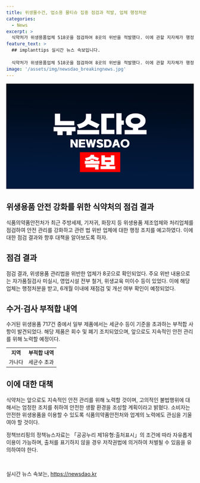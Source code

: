 ```yaml
---
title: 위생물수건, 업소용 물티슈 집중 점검과 적발, 업체 행정처분
categories:
  - News
excerpt: >
  식약처가 위생용품업체 518곳을 점검하여 8곳의 위반을 적발했다. 이에 관할 지자체가 행정처분을 예고했으며, 수거한 위생용품 중에는 세균수 초과로 폐기 조치된 제품이 포함되어 있었다. 또한 이에 따라 적발된 업체는 6개월 이내 재점검을 받게 된다. 이러한 조치는 안전한 생활 환경 조성을 위한 식약처의 계획의 일환으로, 더 많은 지도 및 점검이 예정되어 있다. (문의: 식품의약품안전처 소비자위해예방국 위생용품정책과 043-719-1739)
feature_text: >
  ## implanttips 실시간 뉴스 속보입니다.

  식약처가 위생용품업체 518곳을 점검하여 8곳의 위반을 적발했다. 이에 관할 지자체가 행정처분을 예고했으며, 수거한 위생용품 중에는 세균수 초과로 폐기 조치된 제품이 포함되어 있었다. 또한 이에 따라 적발된 업체는 6개월 이내 재점검을 받게 된다. 이러한 조치는 안전한 생활 환경 조성을 위한 식약처의 계획의 일환으로, 더 많은 지도 및 점검이 예정되어 있다. (문의: 식품의약품안전처 소비자위해예방국 위생용품정책과 043-719-1739)
image: '/assets/img/newsdao_breakingnews.jpg'
---
```


<p><img src="/assets/img/newsdao_breakingnews.jpg" alt="implanttips 속보" /></p>

<h2 data-ke-size="size26">위생용품 안전 강화를 위한 식약처의 점검 결과</h2>

<p data-ke-size="size16">식품의약품안전처가 최근 주방세제, 기저귀, 화장지 등 위생용품 제조업체와 처리업체를 점검하여 안전 관리를 강화하고 관련 법 위반 업체에 대한 행정 조치를 예고하였다. 이에 대한 점검 결과와 향후 대책을 알아보도록 하자.</p>

<h2 data-ke-size="size24">점검 결과</h2>

<p data-ke-size="size16">점검 결과, 위생용품 관리법을 위반한 업체가 8곳으로 확인되었다. 주요 위반 내용으로는 자가품질검사 미실시, 영업시설 전부 철거, 위생교육 미이수 등이 있었다. 이에 해당 업체는 행정처분을 받고, 6개월 이내에 재점검 및 개선 여부 확인이 예정되었다.</p>

<h2 data-ke-size="size24">수거·검사 부적합 내역</h2>

<p data-ke-size="size16">수거된 위생용품 717건 중에서 일부 제품에서는 세균수 등이 기준을 초과하는 부적합 사항이 발견되었다. 해당 제품은 회수 및 폐기 조치되었으며, 앞으로도 지속적인 안전 관리를 위해 노력할 예정이다.</p>

<table>
    <tr>
        <td style="text-align: center; height: 17px;"><b>지역</b></td>
        <td style="text-align: center; height: 17px;"><b>부적합 내역</b></td>
    </tr>
    <tr>
        <td style="text-align: center; height: 17px;">가나다</td>
        <td style="text-align: center; height: 17px;">세균수 초과</td>
    </tr>
</table>

<h2 data-ke-size="size24">이에 대한 대책</h2>

<p data-ke-size="size16">식약처는 앞으로도 지속적인 안전 관리를 위해 노력할 것이며, 고의적인 불법행위에 대해서는 엄정한 조치를 취하여 안전한 생활 환경을 조성할 계획이라고 밝혔다. 소비자는 안전한 위생용품을 이용할 수 있도록 식품의약품안전처와 업계의 노력에도 관심을 기울여야 할 것이다.</p>

<p data-ke-size="size16">정책브리핑의 정책뉴스자료는 「공공누리 제1유형:출처표시」의 조건에 따라 자유롭게 이용이 가능하며, 출처를 표기하지 않을 경우 저작권법에 의거하여 처벌될 수 있음을 유의하여야 한다.</p>

<p data-ke-size="size16">&nbsp;</p>
실시간 뉴스 속보는, <a href="https://newsdao.kr" rel="dofollow">https://newsdao.kr</a>


